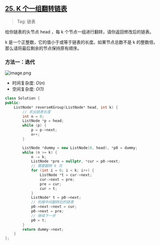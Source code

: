 ## [25. K 个一组翻转链表](https://leetcode.cn/problems/reverse-nodes-in-k-group/description/)

> Tag: 链表

给你链表的头节点 head ，每 k 个节点一组进行翻转，请你返回修改后的链表。

k 是一个正整数，它的值小于或等于链表的长度。如果节点总数不是 k 的整数倍，那么请将最后剩余的节点保持原有顺序。

### 方法一：迭代

![image.png](https://imgs.alfly.cn/2e2ab4da8ed221dd.png)

* 时间复杂度: ${O(n)}$
* 空间复杂度: ${O(1)}$
```cpp
class Solution {
public:
    ListNode* reverseKGroup(ListNode* head, int k) {
        // 求出链表长度
        int n = 0;
        ListNode *p = head;
        while (p) {
            p = p->next;
            n++;
        }

        ListNode *dummy = new ListNode(0, head), *p0 = dummy;
        while (n >= k) {
            n -= k;
            ListNode *pre = nullptr, *cur = p0->next;
            // 需要翻转 k 次
            for (int i = 0; i < k; i++) {
                ListNode *t = cur->next;
                cur->next = pre;
                pre = cur;
                cur = t;
            }
            ListNode* t = p0->next;
            // 衔接中间翻转后的链表
            p0->next->next = cur;
            p0->next = pre;
            // 继续下一步
            p0 = t;
        }
        return dummy->next;
    }
};
```

